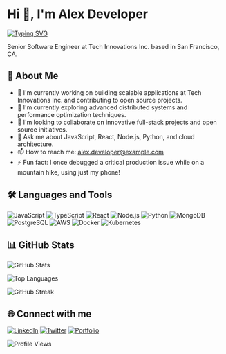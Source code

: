# Hi 👋, I'm Alex Developer
[![Typing SVG](https://readme-typing-svg.herokuapp.com?font=Fira+Code&pause=1000&color=36BCF7&width=435&lines=Senior+Software+Engineer;Full-stack+Developer;Building+scalable+solutions)](https://git.io/typing-svg)

Senior Software Engineer at Tech Innovations Inc. based in San Francisco, CA.

## 🚀 About Me
- 🔭 I'm currently working on building scalable applications at Tech Innovations Inc. and contributing to open source projects.
- 🌱 I'm currently exploring advanced distributed systems and performance optimization techniques.
- 👯 I'm looking to collaborate on innovative full-stack projects and open source initiatives.
- 💬 Ask me about JavaScript, React, Node.js, Python, and cloud architecture.
- 📫 How to reach me: alex.developer@example.com
- ⚡ Fun fact: I once debugged a critical production issue while on a mountain hike, using just my phone!

## 🛠️ Languages and Tools
![JavaScript](https://img.shields.io/badge/JavaScript-F7DF1E?style=for-the-badge&logo=javascript&logoColor=black)
![TypeScript](https://img.shields.io/badge/TypeScript-007ACC?style=for-the-badge&logo=typescript&logoColor=white)
![React](https://img.shields.io/badge/React-20232A?style=for-the-badge&logo=react&logoColor=61DAFB)
![Node.js](https://img.shields.io/badge/Node.js-43853D?style=for-the-badge&logo=node.js&logoColor=white)
![Python](https://img.shields.io/badge/Python-3776AB?style=for-the-badge&logo=python&logoColor=white)
![MongoDB](https://img.shields.io/badge/MongoDB-47A248?style=for-the-badge&logo=mongodb&logoColor=white)
![PostgreSQL](https://img.shields.io/badge/PostgreSQL-316192?style=for-the-badge&logo=postgresql&logoColor=white)
![AWS](https://img.shields.io/badge/AWS-232F3E?style=for-the-badge&logo=amazon-aws&logoColor=white)
![Docker](https://img.shields.io/badge/Docker-2496ED?style=for-the-badge&logo=docker&logoColor=white)
![Kubernetes](https://img.shields.io/badge/Kubernetes-326CE5?style=for-the-badge&logo=kubernetes&logoColor=white)

## 📊 GitHub Stats
![GitHub Stats](https://github-readme-stats.vercel.app/api?username=alexdev&show_icons=true&theme=tokyonight&hide_border=true&count_private=true)

![Top Languages](https://github-readme-stats.vercel.app/api/top-langs/?username=alexdev&layout=compact&theme=tokyonight&hide_border=true)

![GitHub Streak](https://github-readme-streak-stats.herokuapp.com/?user=alexdev&theme=tokyonight&hide_border=true)

## 🌐 Connect with me
[![LinkedIn](https://img.shields.io/badge/LinkedIn-0077B5?style=for-the-badge&logo=linkedin&logoColor=white)](https://linkedin.com/in/username)
[![Twitter](https://img.shields.io/badge/Twitter-1DA1F2?style=for-the-badge&logo=twitter&logoColor=white)](https://twitter.com/username)
[![Portfolio](https://img.shields.io/badge/Portfolio-FF5722?style=for-the-badge&logo=google-chrome&logoColor=white)](https://yourwebsite.com)

![Profile Views](https://komarev.com/ghpvc/?username=alexdev&color=blueviolet&style=flat-square&label=Profile+Views)